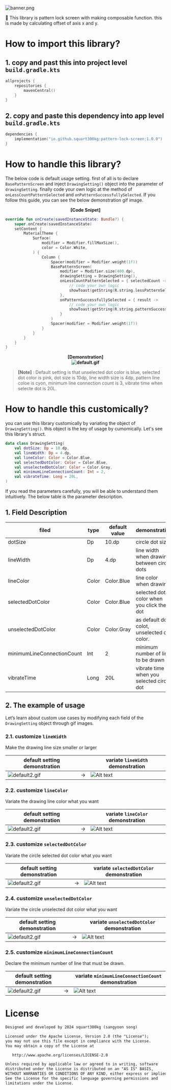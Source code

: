 ![banner.png](readme-image%2Fbanner.png)

🌻 This library is pattern lock screen with making composable function. this is made by calculating offset of axis x and y.

# How to import this library?
## 1. copy and past this  into project level `build.gradle.kts`
```kotlin
allprojects {
    repositories {
        mavenCentral()
    }
}
```
## 2. copy and paste this dependency into app level `build.gradle.kts`
```kotlin
dependencies {
    implementation("io.github.squart300kg:pattern-lock-screen:1.0.0")
}
```

# How to handle this library?
The below code is default usage setting. first of all is to declare ```BasePatternScreen``` and inject ```DrawingSetting()``` object into the parameter of ```drawingSetting```. finally code your own logic at the method of ```onLessCountPatternSelected``` and ```onPatternSuccessfullySelected```. If you follow this guide, you can see the below demonstration gif image.


**<div align="center">[Code Snipet]</div>**
```kotlin
override fun onCreate(savedInstanceState: Bundle?) {
    super.onCreate(savedInstanceState)
    setContent {
        MaterialTheme {
            Surface(
                modifier = Modifier.fillMaxSize(),
                color = Color.White,
            ) {
                Column {
                    Spacer(modifier = Modifier.weight(1f))
                    BasePatternScreen(
                        modifier = Modifier.size(400.dp),
                        drawingSetting = DrawingSetting(),
                        onLessCountPatternSelected = { selectedCount ->
                            // code your own logic
                            showToast(getString(R.string.lessPatternSelectedGuide, selectedCount))
                        },
                        onPatternSuccessfullySelected = { result ->
                            // code your own logic
                            showToast(getString(R.string.patternSuccessfullySelectedGuide, result))
                        }
                    )
                    Spacer(modifier = Modifier.weight(1f))
                }
            }
        }
    }
}
```

**<div align="center">[Demonstration]</div>**
**<div align="center">![default.gif](readme-image%2Fdefault.gif)</div>**


> **[Note]** : Default setting is that unselected dot color is blue, selected dot color is pink, dot size is 10dp, line width size is 4dp, pattern line coloe is cyon, minimum line connection count is 3, vibrate time when selecte dot is 20L.

# How to handle this customically?
you can use this library customically by variating the object of `DrawingSetting()`. this object is the key of usage by cumomically. Let's see this library's struct.
```kotlin
data class DrawingSetting(
    val dotSize: Dp = 10.dp,
    val lineWidth: Dp = 4.dp,
    val lineColor: Color = Color.Blue,
    val selectedDotColor: Color = Color.Blue,
    val unselectedDotColor: Color = Color.Gray,
    val minimumLineConnectionCount: Int = 2,
    val vibrateTime: Long = 20L,
)
```
If you read the parameters carefully, you will be able to understand them intuitively. The below table is the parameter description.
## 1. Field Description

| filed | type | default value |demonstration |
|-------|---------------|---------------|--------------|
|dotSize| Dp | 10.dp         |circle dot size|
|lineWidth|Dp| 4.dp          |line width when drawing between circle dots|
|lineColor|Color| Color.Blue    |line color when drawing|
|selectedDotColor|Color| Color.Blue    |selected dot color when you click the dot|
|unselectedDotColor|Color| Color.Gray    |as default dot colot, unselected dot color.|
|minimumLineConnectionCount|Int| 2             |minimum number of line to be drawn|
|vibrateTime|Long| 20L           |vibrate time when you selected circle dot |

## 2. The example of usage
Let’s learn about custom use cases by modifying each field of the `DrawingSetting` object through gif images.
### 2.1. customize `lineWidth`

Make the drawing line size smaller or larger

|default setting demonstration| | variate `lineWidth` demonstration|
|--|--|--|
|![default2.gif](readme-image%2Fdefault2.gif)| → |![Alt text](readme-image/lineWidth.gif)|

### 2.2. customize `lineColor`

Variate the drawing line color what you want

|default setting demonstration| |variate `lineColor` demonstration|
|--|--|--|
|![default2.gif](readme-image%2Fdefault2.gif)| → |![Alt text](readme-image/lineColor.gif)|

### 2.3. customize `selectedDotColor`

Variate the circle selected dot color what you want

|default setting demonstration| |variate `selectedDotColor` demonstration|
|--|--|--|
|![default2.gif](readme-image%2Fdefault2.gif)| → |![Alt text](readme-image/selectedDotColor.gif)|

### 2.4. customize `unselectedDotColor`

Variate the circle unselected dot color what you want

|default setting demonstration| |variate `unselectedDotColor` demonstration|
|--|--|--|
|![default2.gif](readme-image%2Fdefault2.gif)| → |![Alt text](readme-image/unselectedDotColor.gif)|

### 2.5. customize `minimumLineConnectionCount`

Declare the minimum number of line that must be drawn.

|default setting demonstration| |variate `minimumLineConnectionCount` demonstration|
|--|--|--|
|![default2.gif](readme-image%2Fdefault2.gif)| → |![Alt text](readme-image/minimumConnectionCount.gif)|

# License
```xml
Designed and developed by 2024 squart300kg (sangyoon song)

Licensed under the Apache License, Version 2.0 (the "License");
you may not use this file except in compliance with the License.
You may obtain a copy of the License at

   http://www.apache.org/licenses/LICENSE-2.0

Unless required by applicable law or agreed to in writing, software
distributed under the License is distributed on an "AS IS" BASIS,
WITHOUT WARRANTIES OR CONDITIONS OF ANY KIND, either express or implied.
See the License for the specific language governing permissions and
limitations under the License.